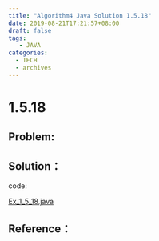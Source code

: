 ```yaml
---
title: "Algorithm4 Java Solution 1.5.18"
date: 2019-08-21T17:21:57+08:00
draft: false
tags:
   - JAVA
categories:
  - TECH
  - archives
---
```



# 1.5.18

## Problem:


## Solution：

code:

[Ex_1_5_18.java](./Ex_1_5_18.java)


## Reference：


